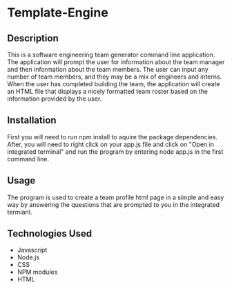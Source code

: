# Template-Engine

## Description

This is a software engineering team generator command line application. The application will prompt the user for information about the team manager and then information about the team members. The user can input any number of team members, and they may be a mix of engineers and interns. When the user has completed building the team, the application will create an HTML file that displays a nicely formatted team roster based on the information provided by the user.

## Installation

First you will need to run npm install to aquire the package dependencies. After, you will need to right click on your app.js file and click on "Open in integrated terminal" and run the program by entering node app.js in the first command line. 

## Usage

The program is used to create a team profile html page in a simple and easy way by answering the questions that are prompted to you in the integrated termianl.

## Technologies Used

* Javascript
* Node.js
* CSS
* NPM modules
* HTML
